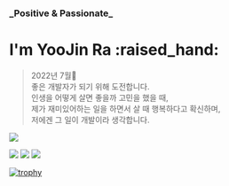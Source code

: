 <div>
  <h3>_Positive & Passionate_</h3>
  <h1>I'm YooJin Ra :raised_hand:</h1>
</div>

> 2022년 7월:herb:<br />
> 좋은 개발자가 되기 위해 도전합니다.<br />
> 인생을 어떻게 살면 좋을까 고민을 했을 때,<br />
> 제가 재미있어하는 일을 하면서 살 때 행복하다고 확신하며,<br />
> 저에겐 그 일이 개발이라 생각합니다.<br />

<a href="https://www.instagram.com/dev___yoo/" target="_blank"><img src="https://img.shields.io/badge/Yoojin'sInstagram-E4405F?style=flat-square&logo=Instagram&logoColor=white"/></a>

<div>
  <img src="https://img.shields.io/badge/JavaScript-F7DF1E?style=for-the-badge&logo=JavaScript&logoColor=white">
  <img src="https://img.shields.io/badge/HTML5-E34F26?style=for-the-badge&logo=HTML5t&logoColor=white">
  <img src="https://img.shields.io/badge/CSS3-1572B6?style=for-the-badge&logo=CSS3&logoColor=white">
</div>

[![trophy](https://github-profile-trophy.vercel.app/?username=YooJinRa&margin-w=15&margin-h=15)](https://github.com/ryo-ma/github-profile-trophy)
<!--![YooJinRa's GitHub stats](https://github-readme-stats.vercel.app/api?username=YooJinRa&theme=swift&show_icons=true&border_radius=0) -->

